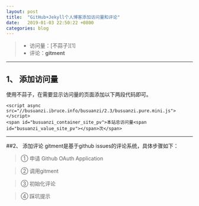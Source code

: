```yaml
---
layout: post
title:  "GitHub+Jekyll个人博客添加访问量和评论"
date:   2019-01-03 22:50:22 +0800
categories: blog
---
```




> * 访问量：[不蒜子][1]
> * 评论：**gitment**

---

## 1、 添加访问量

使用不蒜子，在需要显示访问量的页面添加以下两段代码即可。

```
<script async src="//busuanzi.ibruce.info/busuanzi/2.3/busuanzi.pure.mini.js"></script>
<span id="busuanzi_container_site_pv">本站总访问量<span id="busuanzi_value_site_pv"></span>次</span>
```

---

##2、 添加评论
gitment是基于github issues的评论系统，具体步骤如下：

> ① 申请 Github OAuth Application

> ② 调用gitment

> ③ 初始化评论

> ④ 踩坑提示











